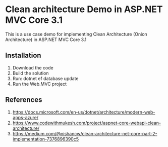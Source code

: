 # Clean architecture Demo in ASP.NET MVC Core 3.1

This is a use case demo for implementing Clean Architecture (Onion Architecture) in ASP.NET MVC Core 3.1

## Installation

1. Download the code
2. Build the solution
3. Run: dotnet ef database update
4. Run the Web.MVC project

## References 

1. https://docs.microsoft.com/en-us/dotnet/architecture/modern-web-apps-azure/
2. https://www.codewithmukesh.com/project/aspnet-core-webapi-clean-architecture/
3. https://medium.com/@nishancw/clean-architecture-net-core-part-2-implementation-7376896390c5
